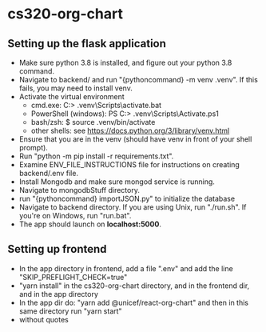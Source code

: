 # cs320-org-chart

## Setting up the flask application

* Make sure python 3.8 is installed, and figure out your python 3.8 command.
* Navigate to backend/ and run "{pythoncommand} -m venv .venv". If this fails, you may need to install venv.
* Activate the virtual environment
    - cmd.exe: C:\> .venv\Scripts\activate.bat
    - PowerShell (windows): PS C:\> .venv\Scripts\Activate.ps1
    - bash/zsh: $ source .venv/bin/activate
    - other shells: see https://docs.python.org/3/library/venv.html
* Ensure that you are in the venv (should have venv in front of your shell prompt).
* Run "python -m pip install -r requirements.txt".
* Examine ENV_FILE_INSTRUCTIONS file for instructions on creating backend/.env file.
* Install Mongodb and make sure mongod service is running.
* Navigate to mongodbStuff directory.
* run "{pythoncommand} importJSON.py" to initialize the database
* Navigate to backend directory. If you are using Unix, run "./run.sh". If you're on Windows, run "run.bat".
* The app should launch on **localhost:5000**.



## Setting up frontend

* In the app directory in frontend, add a file ".env" and add the line "SKIP_PREFLIGHT_CHECK=true"
* "yarn install" in the cs320-org-chart directory, and in the frontend dir, and in the app directory
* In the app dir do: "yarn add @unicef/react-org-chart" and then in this same directory run "yarn start"
* without quotes


